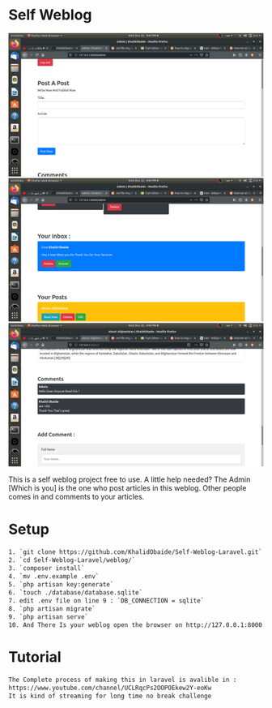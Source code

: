# Self Weblog 
![shot01](./shots/001.png)
![shot02](./shots/002.png)
![shot03](./shots/003.png)

This is a self weblog project free to use.
A little help needed? 
	The Admin [Which is you] is the one who post articles in this weblog.
	Other people comes in and comments to your articles.

# Setup 
	1. `git clone https://github.com/KhalidObaide/Self-Weblog-Laravel.git`
	2. `cd Self-Weblog-Laravel/weblog/`
	3. `composer install`
	4. `mv .env.example .env`
	5. `php artisan key:generate`
	6. `touch ./database/database.sqlite`
	7. edit .env file on line 9 : `DB_CONNECTION = sqlite`
	8. `php artisan migrate`
	9. `php artisan serve`
	10. And There Is your weblog open the browser on http://127.0.0.1:8000


# Tutorial 
	The Complete process of making this in laravel is avalible in :  https://www.youtube.com/channel/UCLRqcPs2OOPOEkew2Y-eoKw
	It is kind of streaming for long time no break challenge
